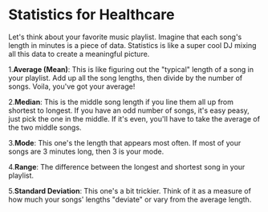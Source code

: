 # Statistics for Healthcare

Let's think about your favorite music playlist. Imagine that each song's length in minutes is a piece of data. Statistics is like a super cool DJ mixing all this data to create a meaningful picture.

1.**Average (Mean)**: This is like figuring out the "typical" length of a song in your playlist. Add up all the song lengths, then divide by the number of songs. Voila, you've got your average!

2.**Median**: This is the middle song length if you line them all up from shortest to longest. If you have an odd number of songs, it's easy peasy, just pick the one in the middle. If it's even, you'll have to take the average of the two middle songs.

3.**Mode**: This one's the length that appears most often. If most of your songs are 3 minutes long, then 3 is your mode.

4.**Range**: The difference between the longest and shortest song in your playlist.

5.**Standard Deviation**: This one's a bit trickier. Think of it as a measure of how much your songs' lengths "deviate" or vary from the average length.
